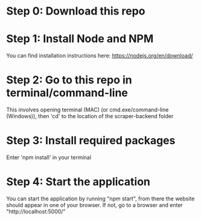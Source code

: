 # Step 0: Download this repo


# Step 1: Install Node and NPM
You can find installation instructions here: https://nodejs.org/en/download/


# Step 2: Go to this repo in terminal/command-line
This involves opening terminal (MAC) (or cmd.exe/command-line (Windows)), then 'cd' to the location of the scraper-backend folder


# Step 3: Install required packages
Enter 'npm install' in your terminal

# Step 4: Start the application
You can start the application by running "npm start", from there the website should appear in one of your browser. If not, go to a browser and enter "http://localhost:5000/"

